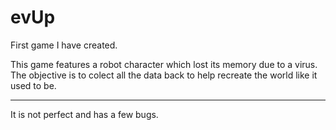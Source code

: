 # evUp


First game I have created. 

This game features a robot character which lost its memory due to a virus. The objective is to colect all the data back to help recreate the world like it used to be.



___
It is not perfect and has a few bugs.
